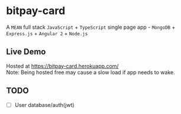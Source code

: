 # bitpay-card
A `MEAN` full stack `JavaScript` + `TypeScript` single page app - `MongoDB` + `Express.js` + `Angular 2` + `Node.js`

## Live Demo
Hosted at https://bitpay-card.herokuapp.com/  
Note: Being hosted free may cause a slow load if app needs to wake.

## TODO
- [ ] User database/auth(jwt)  

